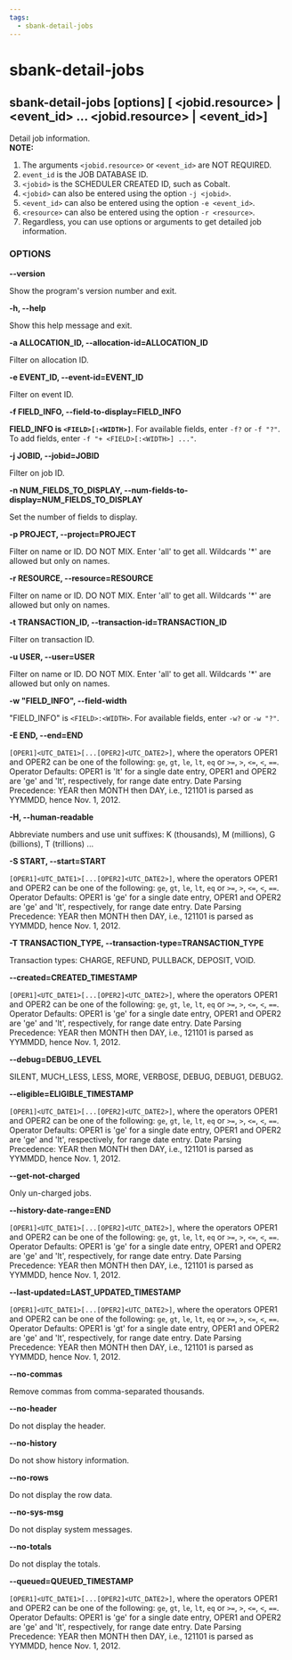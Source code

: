 ```yaml
---
tags:
  - sbank-detail-jobs
---
```


# sbank-detail-jobs

## sbank-detail-jobs [options] [ <jobid.resource> | <event_id> ... <jobid.resource> | <event_id>]

Detail job information.  
**NOTE:** 

1. The arguments `<jobid.resource>` or `<event_id>` are NOT REQUIRED.  
2. `event_id` is the JOB DATABASE ID.  
3. `<jobid>` is the SCHEDULER CREATED ID, such as Cobalt.  
4. `<jobid>` can also be entered using the option `-j <jobid>`.  
5. `<event_id>` can also be entered using the option `-e <event_id>`.  
6. `<resource>` can also be entered using the option `-r <resource>`.  
7. Regardless, you can use options or arguments to get detailed job information.

### OPTIONS

**--version**

Show the program's version number and exit.

**-h, --help**

Show this help message and exit.

**-a ALLOCATION_ID, --allocation-id=ALLOCATION_ID**

Filter on allocation ID.

**-e EVENT_ID, --event-id=EVENT_ID**

Filter on event ID.

**-f FIELD_INFO, --field-to-display=FIELD_INFO**

**FIELD_INFO is `<FIELD>[:<WIDTH>]`**. For available fields, enter `-f?` or `-f "?"`. To add fields, enter `-f "+ <FIELD>[:<WIDTH>] ..."`.

**-j JOBID, --jobid=JOBID**

Filter on job ID.

**-n NUM_FIELDS_TO_DISPLAY, --num-fields-to-display=NUM_FIELDS_TO_DISPLAY**

Set the number of fields to display.

**-p PROJECT, --project=PROJECT**

Filter on name or ID. DO NOT MIX. Enter 'all' to get all. Wildcards '*' are allowed but only on names.

**-r RESOURCE, --resource=RESOURCE**

Filter on name or ID. DO NOT MIX. Enter 'all' to get all. Wildcards '*' are allowed but only on names.

**-t TRANSACTION_ID, --transaction-id=TRANSACTION_ID**

Filter on transaction ID.

**-u USER, --user=USER**

Filter on name or ID. DO NOT MIX. Enter 'all' to get all. Wildcards '*' are allowed but only on names.

**-w "FIELD_INFO", --field-width**

"FIELD_INFO" is `<FIELD>:<WIDTH>`. For available fields, enter `-w?` or `-w "?"`.

**-E END, --end=END**

`[OPER1]<UTC_DATE1>[...[OPER2]<UTC_DATE2>]`, where the operators OPER1 and OPER2 can be one of the following: `ge`, `gt`, `le`, `lt`, `eq` or `>=`, `>`, `<=`, `<`, `==`. Operator Defaults: OPER1 is 'lt' for a single date entry, OPER1 and OPER2 are 'ge' and 'lt', respectively, for range date entry. Date Parsing Precedence: YEAR then MONTH then DAY, i.e., 121101 is parsed as YYMMDD, hence Nov. 1, 2012.

**-H, --human-readable**

Abbreviate numbers and use unit suffixes: K (thousands), M (millions), G (billions), T (trillions) ...

**-S START, --start=START**

`[OPER1]<UTC_DATE1>[...[OPER2]<UTC_DATE2>]`, where the operators OPER1 and OPER2 can be one of the following: `ge`, `gt`, `le`, `lt`, `eq` or `>=`, `>`, `<=`, `<`, `==`. Operator Defaults: OPER1 is 'ge' for a single date entry, OPER1 and OPER2 are 'ge' and 'lt', respectively, for range date entry. Date Parsing Precedence: YEAR then MONTH then DAY, i.e., 121101 is parsed as YYMMDD, hence Nov. 1, 2012.

**-T TRANSACTION_TYPE, --transaction-type=TRANSACTION_TYPE**

Transaction types: CHARGE, REFUND, PULLBACK, DEPOSIT, VOID.

**--created=CREATED_TIMESTAMP**

`[OPER1]<UTC_DATE1>[...[OPER2]<UTC_DATE2>]`, where the operators OPER1 and OPER2 can be one of the following: `ge`, `gt`, `le`, `lt`, `eq` or `>=`, `>`, `<=`, `<`, `==`. Operator Defaults: OPER1 is 'ge' for a single date entry, OPER1 and OPER2 are 'ge' and 'lt', respectively, for range date entry. Date Parsing Precedence: YEAR then MONTH then DAY, i.e., 121101 is parsed as YYMMDD, hence Nov. 1, 2012.

**--debug=DEBUG_LEVEL**

SILENT, MUCH_LESS, LESS, MORE, VERBOSE, DEBUG, DEBUG1, DEBUG2.

**--eligible=ELIGIBLE_TIMESTAMP**

`[OPER1]<UTC_DATE1>[...[OPER2]<UTC_DATE2>]`, where the operators OPER1 and OPER2 can be one of the following: `ge`, `gt`, `le`, `lt`, `eq` or `>=`, `>`, `<=`, `<`, `==`. Operator Defaults: OPER1 is 'ge' for a single date entry, OPER1 and OPER2 are 'ge' and 'lt', respectively, for range date entry. Date Parsing Precedence: YEAR then MONTH then DAY, i.e., 121101 is parsed as YYMMDD, hence Nov. 1, 2012.

**--get-not-charged**

Only un-charged jobs.

**--history-date-range=END**

`[OPER1]<UTC_DATE1>[...[OPER2]<UTC_DATE2>]`, where the operators OPER1 and OPER2 can be one of the following: `ge`, `gt`, `le`, `lt`, `eq` or `>=`, `>`, `<=`, `<`, `==`. Operator Defaults: OPER1 is 'ge' for a single date entry, OPER1 and OPER2 are 'ge' and 'lt', respectively, for range date entry. Date Parsing Precedence: YEAR then MONTH then DAY, i.e., 121101 is parsed as YYMMDD, hence Nov. 1, 2012.

**--last-updated=LAST_UPDATED_TIMESTAMP**

`[OPER1]<UTC_DATE1>[...[OPER2]<UTC_DATE2>]`, where the operators OPER1 and OPER2 can be one of the following: `ge`, `gt`, `le`, `lt`, `eq` or `>=`, `>`, `<=`, `<`, `==`. Operator Defaults: OPER1 is 'gt' for a single date entry, OPER1 and OPER2 are 'ge' and 'lt', respectively, for range date entry. Date Parsing Precedence: YEAR then MONTH then DAY, i.e., 121101 is parsed as YYMMDD, hence Nov. 1, 2012.

**--no-commas**

Remove commas from comma-separated thousands.

**--no-header**

Do not display the header.

**--no-history**

Do not show history information.

**--no-rows**

Do not display the row data.

**--no-sys-msg**

Do not display system messages.

**--no-totals**

Do not display the totals.

**--queued=QUEUED_TIMESTAMP**

`[OPER1]<UTC_DATE1>[...[OPER2]<UTC_DATE2>]`, where the operators OPER1 and OPER2 can be one of the following: `ge`, `gt`, `le`, `lt`, `eq` or `>=`, `>`, `<=`, `<`, `==`. Operator Defaults: OPER1 is 'ge' for a single date entry, OPER1 and OPER2 are 'ge' and 'lt', respectively, for range date entry. Date Parsing Precedence: YEAR then MONTH then DAY, i.e., 121101 is parsed as YYMMDD, hence Nov. 1, 2012.